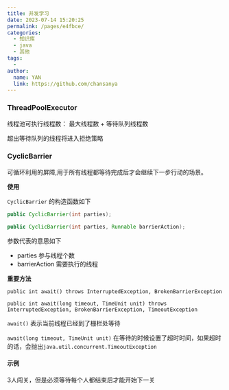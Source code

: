 ```yaml
---
title: 并发学习
date: 2023-07-14 15:20:25
permalink: /pages/e4fbce/
categories:
  - 知识库
  - java
  - 其他
tags:
  - 
author: 
  name: YAN
  link: https://github.com/chansanya
---
```

###  ThreadPoolExecutor 



线程池可执行线程数： 最大线程数 + 等待队列线程数 

超出等待队列的线程将进入拒绝策略


###  CyclicBarrier

可循环利用的屏障,用于所有线程都等待完成后才会继续下一步行动的场景。

**使用** 

`CyclicBarrier` 的构造函数如下

```java
public CyclicBarrier(int parties);

public CyclicBarrier(int parties, Runnable barrierAction);
```

参数代表的意思如下
- parties  参与线程个数
- barrierAction  需要执行的线程


**重要方法**

```
public int await() throws InterruptedException, BrokenBarrierException

public int await(long timeout, TimeUnit unit) throws InterruptedException, BrokenBarrierException, TimeoutException
```

`await()` 表示当前线程已经到了栅栏处等待

`await(long timeout, TimeUnit unit)` 在等待的时候设置了超时时间，如果超时的话，会抛出`java.util.concurrent.TimeoutException`



#### 示例
3人闯关，但是必须等待每个人都结束后才能开始下一关
```shell


```

